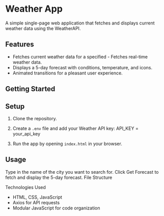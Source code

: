 # Weather App

A simple single-page web application that fetches and displays current weather data using the WeatherAPI.

## Features

- Fetches current weather data for a specified - Fetches real-time weather data.
- Displays a 5-day forecast with conditions, temperature, and icons.
- Animated transitions for a pleasant user experience.

## Getting Started

## Setup
1. Clone the repository.
2. Create a `.env` file and add your Weather API key: API_KEY = your_api_key

3. Run the app by opening  `index.html` in your browser.

## Usage

Type in the name of the city you want to search for.
Click Get Forecast to fetch and display the 5-day forecast.
File Structure


 Technologies Used

- HTML, CSS, JavaScript
- Axios for API requests
- Modular JavaScript for code organization
